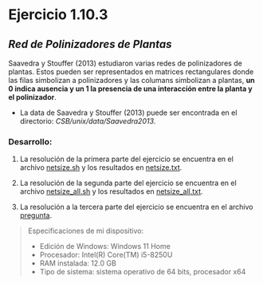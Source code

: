 # Ejercicio 1.10.3
## ***Red de Polinizadores de Plantas***
Saavedra y Stouffer (2013) estudiaron varias redes de polinizadores de plantas. Estos pueden ser representados en matrices rectangulares donde las filas simbolizan a polinizadores y las columans simbolizan a plantas, **un 0 indica ausencia y un 1 la presencia de una interacción entre la planta y el polinizador**.
- La data de Saavedra y Stouffer (2013) puede ser encontrada en el directorio: *CSB/unix/data/Saavedra2013*.

### Desarrollo:

1. La resolución de la primera parte del ejercicio se encuentra en el archivo [netsize.sh](https://github.com/AntonellaOrtiz/bioinfo_g1/blob/main/Tarea%201/netsize.sh) y los resultados en [netsize.txt](https://github.com/AntonellaOrtiz/bioinfo_g1/blob/main/Tarea%201/netsize.txt).

2. La resolución de la segunda parte del ejercicio se encuentra en el archivo [netsize_all.sh](https://github.com/AntonellaOrtiz/bioinfo_g1/blob/main/Tarea%201/netsize_all.sh) y los resultados en [netsize_all.txt](https://github.com/AntonellaOrtiz/bioinfo_g1/blob/main/Tarea%201/netsize_all.txt).

3. La resolución a la tercera parte del ejercicio se encuentra en el archivo [pregunta](https://github.com/AntonellaOrtiz/bioinfo_g1/blob/main/Tarea%201/pregunta.txt).

> Especificaciones de mi dispositivo:
> - Edición de Windows: Windows 11 Home
> - Procesador: Intel(R) Core(TM) i5-8250U
> - RAM instalada: 12.0 GB
> - Tipo de sistema: sistema operativo de 64 bits, procesador x64
